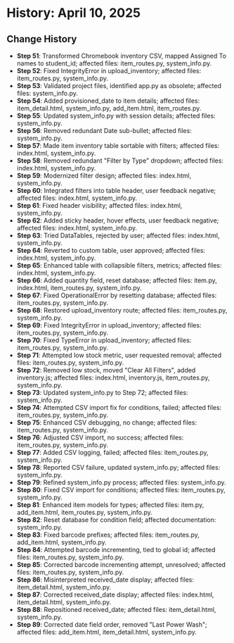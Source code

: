 # History: April 10, 2025

## Change History
- **Step 51**: Transformed Chromebook inventory CSV, mapped Assigned To names to student_id; affected files: item_routes.py, system_info.py.
- **Step 52**: Fixed IntegrityError in upload_inventory; affected files: item_routes.py, system_info.py.
- **Step 53**: Validated project files, identified app.py as obsolete; affected files: system_info.py.
- **Step 54**: Added provisioned_date to item details; affected files: item_detail.html, system_info.py, add_item.html, item_routes.py.
- **Step 55**: Updated system_info.py with session details; affected files: system_info.py.
- **Step 56**: Removed redundant Date sub-bullet; affected files: system_info.py.
- **Step 57**: Made item inventory table sortable with filters; affected files: index.html, system_info.py.
- **Step 58**: Removed redundant "Filter by Type" dropdown; affected files: index.html, system_info.py.
- **Step 59**: Modernized filter design; affected files: index.html, system_info.py.
- **Step 60**: Integrated filters into table header, user feedback negative; affected files: index.html, system_info.py.
- **Step 61**: Fixed header visibility; affected files: index.html, system_info.py.
- **Step 62**: Added sticky header, hover effects, user feedback negative; affected files: index.html, system_info.py.
- **Step 63**: Tried DataTables, rejected by user; affected files: index.html, system_info.py.
- **Step 64**: Reverted to custom table, user approved; affected files: index.html, system_info.py.
- **Step 65**: Enhanced table with collapsible filters, metrics; affected files: index.html, system_info.py.
- **Step 66**: Added quantity field, reset database; affected files: item.py, index.html, item_routes.py, system_info.py.
- **Step 67**: Fixed OperationalError by resetting database; affected files: item_routes.py, system_info.py.
- **Step 68**: Restored upload_inventory route; affected files: item_routes.py, system_info.py.
- **Step 69**: Fixed IntegrityError in upload_inventory; affected files: item_routes.py, system_info.py.
- **Step 70**: Fixed TypeError in upload_inventory; affected files: item_routes.py, system_info.py.
- **Step 71**: Attempted low stock metric, user requested removal; affected files: item_routes.py, system_info.py.
- **Step 72**: Removed low stock, moved "Clear All Filters", added inventory.js; affected files: index.html, inventory.js, item_routes.py, system_info.py.
- **Step 73**: Updated system_info.py to Step 72; affected files: system_info.py.
- **Step 74**: Attempted CSV import fix for conditions, failed; affected files: item_routes.py, system_info.py.
- **Step 75**: Enhanced CSV debugging, no change; affected files: item_routes.py, system_info.py.
- **Step 76**: Adjusted CSV import, no success; affected files: item_routes.py, system_info.py.
- **Step 77**: Added CSV logging, failed; affected files: item_routes.py, system_info.py.
- **Step 78**: Reported CSV failure, updated system_info.py; affected files: system_info.py.
- **Step 79**: Refined system_info.py process; affected files: system_info.py.
- **Step 80**: Fixed CSV import for conditions; affected files: item_routes.py, system_info.py.
- **Step 81**: Enhanced item models for types; affected files: item.py, add_item.html, item_routes.py, system_info.py.
- **Step 82**: Reset database for condition field; affected documentation: system_info.py.
- **Step 83**: Fixed barcode prefixes; affected files: item_routes.py, add_item.html, system_info.py.
- **Step 84**: Attempted barcode incrementing, tied to global id; affected files: item_routes.py, system_info.py.
- **Step 85**: Corrected barcode incrementing attempt, unresolved; affected files: item_routes.py, system_info.py.
- **Step 86**: Misinterpreted received_date display; affected files: item_detail.html, system_info.py.
- **Step 87**: Corrected received_date display; affected files: index.html, item_detail.html, system_info.py.
- **Step 88**: Repositioned received_date; affected files: item_detail.html, system_info.py.
- **Step 89**: Corrected date field order, removed "Last Power Wash"; affected files: add_item.html, item_detail.html, system_info.py.